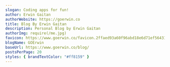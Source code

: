 ```yaml
---
slogan: Coding apps for fun!
author: Erwin Gaitan
authorWebsite: https://goerwin.co
title: Blog By Erwin Gaitan
description: Personal Blog by Erwin Gaitan
authorImg: require(/me.jpg)
favicon: https://www.goerwin.co/favicon.2ffaed93a60f96abd18e6d71ef564314.png
blogName: GOErwin
baseUrl: https://www.goerwin.co/blog/
postsPerPage: 20
styles: { brandTextColor: "#ff8159" }
---
```

